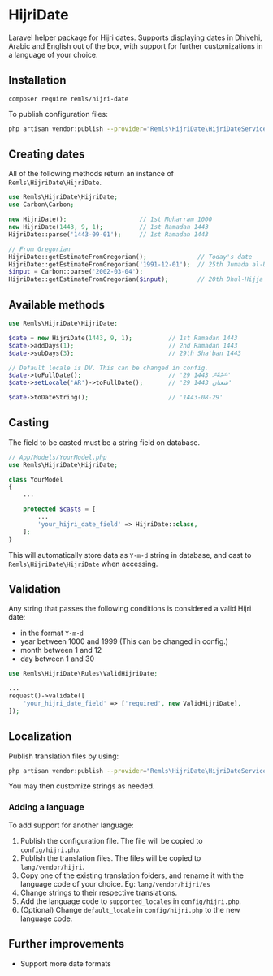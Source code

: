 # HijriDate

Laravel helper package for Hijri dates. Supports displaying dates in Dhivehi, Arabic and English out of the box, with support for further customizations in a language of your choice.

## Installation

```
composer require remls/hijri-date
```

To publish configuration files:
```sh
php artisan vendor:publish --provider="Remls\HijriDate\HijriDateServiceProvider" --tag="config"
```

## Creating dates

All of the following methods return an instance of `Remls\HijriDate\HijriDate`.

```php
use Remls\HijriDate\HijriDate;
use Carbon\Carbon;

new HijriDate();                    // 1st Muharram 1000
new HijriDate(1443, 9, 1);          // 1st Ramadan 1443
HijriDate::parse('1443-09-01');     // 1st Ramadan 1443

// From Gregorian
HijriDate::getEstimateFromGregorian();              // Today's date
HijriDate::getEstimateFromGregorian('1991-12-01');  // 25th Jumada al-Ula 1412
$input = Carbon::parse('2002-03-04');
HijriDate::getEstimateFromGregorian($input);        // 20th Dhul-Hijja 1422
```

## Available methods

```php
use Remls\HijriDate\HijriDate;

$date = new HijriDate(1443, 9, 1);          // 1st Ramadan 1443
$date->addDays(1);                          // 2nd Ramadan 1443
$date->subDays(3);                          // 29th Sha'ban 1443

// Default locale is DV. This can be changed in config.
$date->toFullDate();                        // '29 ޝަޢުބާން 1443'
$date->setLocale('AR')->toFullDate();       // '29 شعبان 1443'

$date->toDateString();                      // '1443-08-29'
```

## Casting

The field to be casted must be a string field on database.

```php
// App/Models/YourModel.php
use Remls\HijriDate\HijriDate;

class YourModel
{
    ...

    protected $casts = [
        ...
        'your_hijri_date_field' => HijriDate::class,
    ];
}
```

This will automatically store data as `Y-m-d` string in database, and cast to `Remls\HijriDate\HijriDate` when accessing.

## Validation

Any string that passes the following conditions is considered a valid Hijri date:
- in the format `Y-m-d`
- year between 1000 and 1999 (This can be changed in config.)
- month between 1 and 12
- day between 1 and 30

```php
use Remls\HijriDate\Rules\ValidHijriDate;

...
request()->validate([
    'your_hijri_date_field' => ['required', new ValidHijriDate],
]);
```

## Localization

Publish translation files by using:
```sh
php artisan vendor:publish --provider="Remls\HijriDate\HijriDateServiceProvider" --tag="lang"
```

You may then customize strings as needed.

### Adding a language

To add support for another language:
1. Publish the configuration file. The file will be copied to `config/hijri.php`.
2. Publish the translation files. The files will be copied to `lang/vendor/hijri`.
3. Copy one of the existing translation folders, and rename it with the language code of your choice. Eg: `lang/vendor/hijri/es`
4. Change strings to their respective translations.
5. Add the language code to `supported_locales` in `config/hijri.php`.
6. (Optional) Change `default_locale` in `config/hijri.php` to the new language code.

## Further improvements

- Support more date formats
